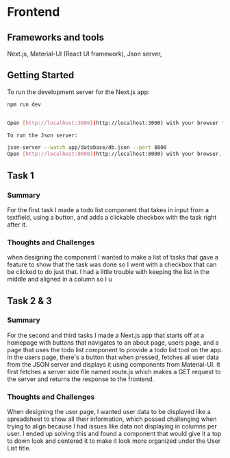 # Frontend

## Frameworks and tools
Next.js,
Material-UI (React UI framework),
Json server,

## Getting Started

To run the development server for the Next.js app:

```bash
npm run dev


Open [http://localhost:3000](http://localhost:3000) with your browser to see the result.

To run the Json server:

json-server --watch app/database/db.json --port 8000
Open [http://localhost:8000](http://localhost:8000) with your browser.

```

## Task 1

### Summary
For the first task I made a todo list component that takes in input from a textfield, using a button, and adds a clickable checkbox with the task right after it.

### Thoughts and Challenges
when designing the component I wanted to make a list of tasks that gave a feature to show that the task was done so I went with a checkbox that can be clicked to do just that. I had a little trouble with keeping the list in the middle and aligned in a column so I u

## Task 2 & 3

### Summary

For the second and third tasks I made a Next.js app that starts off at a homepage with buttons that navigates to an about page, users page, and a page that uses the todo list component to provide a todo list tool on the app. In the users page, there's a button that when pressed, fetches all user data from the JSON server and displays it using components from Material-UI. It first fetches a server side file named route.js which makes a GET request to the server and returns the response to the frontend.

### Thoughts and Challenges
When designing the user page, I wanted user data to be displayed like a spreadsheet to show all their information, which possed challenging when trying to align because I had issues like data not displaying in columns per user. I ended up solving this and found a component that would give it a top to down look and centered it to make it look more organized under the User List title.



